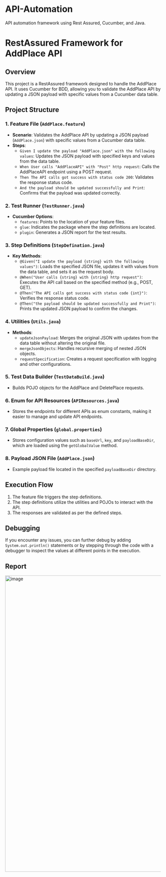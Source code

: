 # API-Automation
API automation framework using Rest Assured, Cucumber, and Java.

# RestAssured Framework for AddPlace API

## Overview
This project is a RestAssured framework designed to handle the AddPlace API. It uses Cucumber for BDD, allowing you to validate the AddPlace API by updating a JSON payload with specific values from a Cucumber data table.

## Project Structure
### 1. Feature File (`AddPlace.feature`)
- **Scenario**: Validates the AddPlace API by updating a JSON payload (`AddPlace.json`) with specific values from a Cucumber data table.
- **Steps**:
  - `Given I update the payload "AddPlace.json" with the following values`: Updates the JSON payload with specified keys and values from the data table.
  - `When User calls "AddPlaceAPI" with "Post" http request`: Calls the AddPlaceAPI endpoint using a POST request.
  - `Then The API calls got success with status code 200`: Validates the response status code.
  - `And the payload should be updated successfully and Print`: Confirms that the payload was updated correctly.

### 2. Test Runner (`TestRunner.java`)
- **Cucumber Options**:
  - `features`: Points to the location of your feature files.
  - `glue`: Indicates the package where the step definitions are located.
  - `plugin`: Generates a JSON report for the test results.

### 3. Step Definitions (`StepDefination.java`)
- **Key Methods**:
  - `@Given("I update the payload {string} with the following values")`: Loads the specified JSON file, updates it with values from the data table, and sets it as the request body.
  - `@When("User calls {string} with {string} http request")`: Executes the API call based on the specified method (e.g., POST, GET).
  - `@Then("The API calls got success with status code {int}")`: Verifies the response status code.
  - `@Then("the payload should be updated successfully and Print")`: Prints the updated JSON payload to confirm the changes.

### 4. Utilities (`Utils.java`)
- **Methods**:
  - `updateJsonPayload`: Merges the original JSON with updates from the data table without altering the original file.
  - `mergeJsonObjects`: Handles recursive merging of nested JSON objects.
  - `requestSpecification`: Creates a request specification with logging and other configurations.

### 5. Test Data Builder (`TestDataBuild.java`)
- Builds POJO objects for the AddPlace and DeletePlace requests.

### 6. Enum for API Resources (`APIResources.java`)
- Stores the endpoints for different APIs as enum constants, making it easier to manage and update API endpoints.

### 7. Global Properties (`global.properties`)
- Stores configuration values such as `baseUrl`, `key`, and `payloadBaseDir`, which are loaded using the `getGlobalValue` method.

### 8. Payload JSON File (`AddPlace.json`)
- Example payload file located in the specified `payloadBaseDir` directory.

## Execution Flow
1. The feature file triggers the step definitions.
2. The step definitions utilize the utilities and POJOs to interact with the API.
3. The responses are validated as per the defined steps.

## Debugging
If you encounter any issues, you can further debug by adding `System.out.println()` statements or by stepping through the code with a debugger to inspect the values at different points in the execution.

## Report
<img width="955" alt="image" src="https://github.com/user-attachments/assets/7aa2f971-ce4f-467d-be1f-d6e52c4d73c8">

